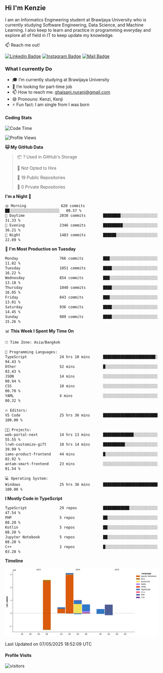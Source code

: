 ## Hi I'm Kenzie


I am an Informatics Engineering student at Brawijaya University who is currently studying Software Engineering, Data Science, and Machine Learning. I also keep to learn and practice in programming everyday and explore all of field in IT to keep update my knowledge.

:mailbox: Reach me out!

[![Linkedin Badge](https://img.shields.io/badge/-Kenzie_Taqiyassar-0e76a8?style=flat&labelColor=0e76a8&logo=linkedin&logoColor=white)](https://www.linkedin.com/in/kenzie-taqiyassar-37458b1aa/) 
[![Instagram Badge](https://img.shields.io/badge/-@__kenziehh_-e84393?style=flat&labelColor=e84393&logo=instagram&logoColor=white)](https://www.instagram.com/_kenziehh/) 
[![Mail Badge](https://img.shields.io/badge/-ghaisani.nurani-c0392b?style=flat&labelColor=c0392b&logo=gmail&logoColor=white)](mailto:ghaisani.nurani@gmail.com)

### What I currently Do

- 🎓 I’m currently studying at Brawijaya University
- 💼 I’m looking for part-time job
- 📫 How to reach me: ghaisani.nurani@gmail.com
- 😄 Pronouns: Kenzi, Kenji
- ⚡ Fun fact: I am single from I was born

#### Coding Stats
<!--START_SECTION:waka-->
![Code Time](http://img.shields.io/badge/Code%20Time-1%2C262%20hrs%2018%20mins-blue)

![Profile Views](http://img.shields.io/badge/Profile%20Views-0-blue)

**🐱 My GitHub Data** 

> 📦 ? Used in GitHub's Storage 
 > 
> 🚫 Not Opted to Hire
 > 
> 📜 19 Public Repositories 
 > 
> 🔑 0 Private Repositories 
 > 
**I'm a Night 🦉** 

```text
🌞 Morning                620 commits         ██░░░░░░░░░░░░░░░░░░░░░░░   09.57 % 
🌆 Daytime                2030 commits        ████████░░░░░░░░░░░░░░░░░   31.33 % 
🌃 Evening                2346 commits        █████████░░░░░░░░░░░░░░░░   36.21 % 
🌙 Night                  1483 commits        ██████░░░░░░░░░░░░░░░░░░░   22.89 % 
```
📅 **I'm Most Productive on Tuesday** 

```text
Monday                   766 commits         ███░░░░░░░░░░░░░░░░░░░░░░   11.82 % 
Tuesday                  1051 commits        ████░░░░░░░░░░░░░░░░░░░░░   16.22 % 
Wednesday                854 commits         ███░░░░░░░░░░░░░░░░░░░░░░   13.18 % 
Thursday                 1040 commits        ████░░░░░░░░░░░░░░░░░░░░░   16.05 % 
Friday                   843 commits         ███░░░░░░░░░░░░░░░░░░░░░░   13.01 % 
Saturday                 936 commits         ████░░░░░░░░░░░░░░░░░░░░░   14.45 % 
Sunday                   989 commits         ████░░░░░░░░░░░░░░░░░░░░░   15.26 % 
```


📊 **This Week I Spent My Time On** 

```text
🕑︎ Time Zone: Asia/Bangkok

💬 Programming Languages: 
TypeScript               24 hrs 10 mins      ████████████████████████░   94.43 % 
Other                    52 mins             █░░░░░░░░░░░░░░░░░░░░░░░░   03.43 % 
JSON                     14 mins             ░░░░░░░░░░░░░░░░░░░░░░░░░   00.94 % 
CSS                      10 mins             ░░░░░░░░░░░░░░░░░░░░░░░░░   00.70 % 
YAML                     4 mins              ░░░░░░░░░░░░░░░░░░░░░░░░░   00.32 % 

🔥 Editors: 
VS Code                  25 hrs 36 mins      █████████████████████████   100.00 % 

🐱‍💻 Projects: 
web-portal-next          14 hrs 13 mins      ██████████████░░░░░░░░░░░   55.55 % 
lrwh-customize-gift      10 hrs 14 mins      ██████████░░░░░░░░░░░░░░░   39.99 % 
iams-product-frontend    44 mins             █░░░░░░░░░░░░░░░░░░░░░░░░   02.92 % 
antam-smart-frontend     23 mins             ░░░░░░░░░░░░░░░░░░░░░░░░░   01.54 % 

💻 Operating System: 
Windows                  25 hrs 36 mins      █████████████████████████   100.00 % 
```

**I Mostly Code in TypeScript** 

```text
TypeScript               29 repos            ████████████░░░░░░░░░░░░░   47.54 % 
PHP                      5 repos             ██░░░░░░░░░░░░░░░░░░░░░░░   08.20 % 
Kotlin                   5 repos             ██░░░░░░░░░░░░░░░░░░░░░░░   08.20 % 
Jupyter Notebook         5 repos             ██░░░░░░░░░░░░░░░░░░░░░░░   08.20 % 
C++                      2 repos             █░░░░░░░░░░░░░░░░░░░░░░░░   03.28 % 
```



**Timeline**

![Lines of Code chart](https://raw.githubusercontent.com/kenziehh/kenziehh/master/assets/bar_graph.png)


 Last Updated on 07/05/2025 18:52:09 UTC
<!--END_SECTION:waka-->


#### Profile Visits

![visitors](https://visitor-badge.glitch.me/badge?page_id=kenziehh.kenziehh)





